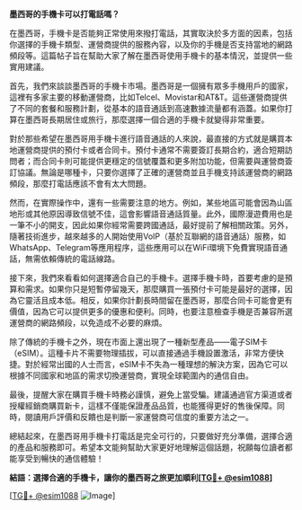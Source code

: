 **墨西哥的手機卡可以打電話嗎？**

在墨西哥，手機卡是否能夠正常使用來撥打電話，其實取決於多方面的因素，包括你選擇的手機卡類型、運營商提供的服務內容，以及你的手機是否支持當地的網路頻段等。這篇帖子旨在幫助大家了解在墨西哥使用手機卡的基本情況，並提供一些實用建議。

首先，我們來談談墨西哥的手機卡市場。墨西哥是一個擁有眾多手機用戶的國家，這裡有多家主要的移動運營商，比如Telcel、Movistar和AT&T。這些運營商提供了不同的套餐和服務計劃，從基本的語音通話到高速數據流量都有涵蓋。如果你打算在墨西哥長期居住或旅行，那麼選擇一個合適的手機卡就變得非常重要。

對於那些希望在墨西哥用手機卡進行語音通話的人來說，最直接的方式就是購買本地運營商提供的預付卡或者合同卡。預付卡通常不需要簽訂長期合約，適合短期訪問者；而合同卡則可能提供更穩定的信號覆蓋和更多附加功能，但需要與運營商簽訂協議。無論是哪種卡，只要你選擇了正確的運營商並且手機支持該運營商的網路頻段，那麼打電話應該不會有太大問題。

然而，在實際操作中，還有一些需要注意的地方。例如，某些地區可能會因為山區地形或其他原因導致信號不佳，這會影響語音通話質量。此外，國際漫遊費用也是一筆不小的開支，因此如果你經常需要跨國通話，最好提前了解相關政策。另外，隨著技術進步，越來越多的人開始使用VoIP（基於互聯網的語音通話）服務，如WhatsApp、Telegram等應用程序，這些應用可以在WiFi環境下免費實現語音通話，無需依賴傳統的電話線路。

接下來，我們來看看如何選擇適合自己的手機卡。選擇手機卡時，首要考慮的是預算和需求。如果你只是短暫停留幾天，那麼購買一張預付卡可能是最好的選擇，因為它靈活且成本低。相反，如果你計劃長時間留在墨西哥，那麼合同卡可能會更有價值，因為它可以提供更多的優惠和便利。同時，也要注意檢查手機是否兼容所選運營商的網路頻段，以免造成不必要的麻煩。

除了傳統的手機卡之外，現在市面上還出現了一種新型產品——電子SIM卡（eSIM）。這種卡片不需要物理插拔，可以直接通過手機設置激活，非常方便快捷。對於經常出國的人士而言，eSIM卡不失為一種理想的解決方案，因為它可以根據不同國家和地區的需求切換運營商，實現全球範圍內的通信自由。

最後，提醒大家在購買手機卡時務必謹慎，避免上當受騙。建議通過官方渠道或者授權經銷商購買新卡，這樣不僅能保證產品品質，也能獲得更好的售後保障。同時，閱讀用戶評價和反饋也是判斷一家運營商可信度的重要方法之一。

總結起來，在墨西哥用手機卡打電話是完全可行的，只要做好充分準備，選擇合適的產品和服務即可。希望本文能夠幫助大家更好地理解這個話題，祝願每位讀者都能享受到暢快的通信體驗！

**結語：選擇合適的手機卡，讓你的墨西哥之旅更加順利[[TG💪+ @esim1088](https://t.me/s/esim1088)]**

[[TG💪+ @esim1088](https://t.me/s/esim1088) ![Image](https://i.postimg.cc/4NQfJmqS/Snipaste-2025-05-13-00-14-12.png)]